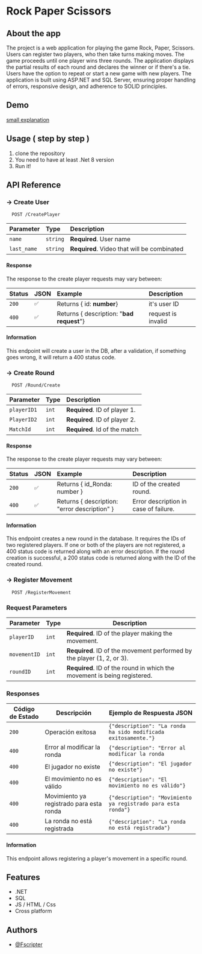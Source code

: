 
# Rock Paper Scissors

## About the app

The project is a web application for playing the game Rock, Paper, Scissors. Users can register two players, who then take turns making moves. The game proceeds until one player wins three rounds. The application displays the partial results of each round and declares the winner or if there's a tie. Users have the option to repeat or start a new game with new players. The application is built using ASP.NET and SQL Server, ensuring proper handling of errors, responsive design, and adherence to SOLID principles.



## Demo

[small explanation](https://youtu.be/E5vevMJCOgk)

## Usage ( step by step )
1. clone the repository
2. You need to have at least .Net 8 version 
3. Run it!
## API Reference

### -> Create User

```http
  POST /CreatePlayer
```

| Parameter | Type     | Description                |
| :-------- | :------- | :------------------------- |
| `name` | `string` | **Required**. User name |
| `last_name` | `string` | **Required**. Video that will be combinated |


#### Response

The response to the create player requests may vary between:

| Status | JSON     | Example                | Description |
| :-------- | :------- | :------------------------- | :-------
| `200` | `✅` | Returns { id: **number**} | it's user ID
| `400` | `✅` | Returns { description: "**bad request**"} | request is invalid

#### Information
This endpoint will create a user in the DB, after a validation, if something goes wrong, it will return a 400 status code.


### -> Create Round

```http
  POST /Round/Create
```

| Parameter | Type     | Description                |
| :-------- | :------- | :------------------------- |
| `playerID1` | `int` | **Required**. ID of player 1. |
| `PlayerID2` | `int` | **Required**. ID of player 2.|
| `MatchId` | `int` | **Required**. Id of the match|


#### Response

The response to the create player requests may vary between:

| Status | JSON     | Example                | Description |
| :-------- | :------- | :------------------------- | :-------
| `200` | `✅` | Returns { id_Ronda: number } | ID of the created round.
| `400` | `✅` | Returns { description: "error description" } | Error description in case of failure.

#### Information
This endpoint creates a new round in the database. It requires the IDs of two registered players. If one or both of the players are not registered, a 400 status code is returned along with an error description. If the round creation is successful, a 200 status code is returned along with the ID of the created round.


### -> Register Movement

```http
  POST /RegisterMovement
```

### Request Parameters

| Parameter    | Type   | Description                                                  |
|--------------|--------|--------------------------------------------------------------|
| `playerID`   | `int`  | **Required**. ID of the player making the movement.          |
| `movementID` | `int`  | **Required**. ID of the movement performed by the player (1, 2, or 3). |
| `roundID`    | `int`  | **Required**. ID of the round in which the movement is being registered. |

### Responses

| Código de Estado | Descripción                              | Ejemplo de Respuesta JSON                                                                   |
|------------------|------------------------------------------|--------------------------------------------------------------------------------------------|
| `200`            | Operación exitosa                        | `{"description": "La ronda ha sido modificada exitosamente."}`                              |
| `400`            | Error al modificar la ronda              | `{"description": "Error al modificar la ronda` |
| `400`            | El jugador no existe                    | `{"description": "El jugador no existe"}`                                                   |
| `400`            | El movimiento no es válido              | `{"description": "El movimiento no es válido"}`                                              |
| `400`            | Movimiento ya registrado para esta ronda | `{"description": "Movimiento ya registrado para esta ronda"}`                               |
| `400`            | La ronda no está registrada             | `{"description": "La ronda no está registrada"}`                                             |


#### Information

This endpoint allows registering a player's movement in a specific round.

## Features

- .NET
- SQL 
- JS / HTML / Css
- Cross platform


## Authors

- [@Fscripter](https://www.github.com/fscripter)
